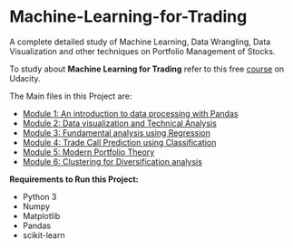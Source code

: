 # Machine-Learning-for-Trading
A complete detailed study of Machine Learning, Data Wrangling, Data Visualization and other techniques on Portfolio Management of Stocks.  

To study about **Machine Learning for Trading** refer to this free [course](https://www.udacity.com/course/machine-learning-for-trading--ud501) on Udacity.  

The Main files in this Project are:
* [Module 1: An introduction to data processing with Pandas](https://github.com/ShubhamKumar277/Machine-Learning-for-Trading/blob/master/Module%201%3B%20An%20Introduction%20to%20Data%20Processing%20with%20Pandas/Internship%20Module%201.ipynb)
* [Module 2: Data visualization and Technical Analysis](https://github.com/ShubhamKumar277/Machine-Learning-for-Trading/blob/master/Module%202%3B%20Data%20visualization%20and%20Technical%20Analysis/Module%202-%20Plotting%20in%20Financial%20Markets.ipynb)
* [Module 3: Fundamental analysis using Regression](https://github.com/ShubhamKumar277/Machine-Learning-for-Trading/blob/master/Module%203%3B%20Fundamental%20analysis%20using%20Regression/Module%203%20-%20Regression%20-%20Beta%20Calculation.ipynb)
* [Module 4: Trade Call Prediction using Classification](https://github.com/ShubhamKumar277/Machine-Learning-for-Trading/blob/master/Module%204%3B%20Trade%20Call%20Prediction%20using%20Classification/Module%204%20-%20Algo%20Trading%20using%20Classification.ipynb)
* [Module 5: Modern Portfolio Theory](https://github.com/ShubhamKumar277/Machine-Learning-for-Trading/blob/master/Module%205%3B%20Modern%20Portfolio%20Theory/Module%205%20-%20Modern%20Portfolio%20Theory.ipynb)
* [Module 6: Clustering for Diversification analysis](https://github.com/ShubhamKumar277/Machine-Learning-for-Trading/blob/master/Module%206%3B%20Clustering%20for%20Diversification%20analysis/Module%206%20-%20Clustering%20for%20Diverse%20portfolio%20analysis.ipynb)  


**Requirements to Run this Project:**  
  * Python 3
  * Numpy
  * Matplotlib
  * Pandas
  * scikit-learn
